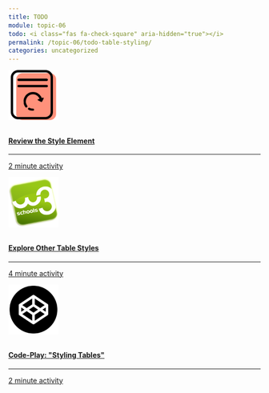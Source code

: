 ```yaml
---
title: TODO
module: topic-06
todo: <i class="fas fa-check-square" aria-hidden="true"></i>
permalink: /topic-06/todo-table-styling/
categories: uncategorized
---
```


<div class="row text-center">
  <div class="col-lg-4">
      <div class="bs-component">
        <div class="list-group">
            <a href="{{ site.url }}/topic-05/head-style/" target="_blank" class="list-group-item">
              <img src="../img/hw-icon-review-page.svg" style="max-height: 100px; margin: auto; margin-bottom: 10px;" />
              <h4 class="list-group-item-heading">Review the Style Element</h4>
              <hr>
              <p class="list-group-item-text"><i class="fa fa-clock-o" aria-hidden="true"></i> 2 minute activity</p>
            </a>
          </div>
      </div>
  </div>
  <div class="col-lg-4">
      <div class="bs-component">
        <div class="list-group">
            <a href="https://www.w3schools.com/html/html_tables.asp" target="_blank" class="list-group-item">
              <img src="../img/hw-icon-w3schools.png" style="max-height: 100px; margin: auto; margin-bottom: 10px;" />
                <h4 class="list-group-item-heading">Explore Other Table Styles</h4>
                <hr>
                <p class="list-group-item-text"><i class="fa fa-clock-o" aria-hidden="true"></i> 4 minute activity</p>
            </a>
        </div>
      </div>
  </div>
  <div class="col-lg-4">
      <div class="bs-component">
        <div class="list-group">
            <a href="https://codepen.io/retrog4m3r/pen/wvGOXYz" target="_blank" class="list-group-item">
              <img src="../img/hw-icon-codepen.png" style="max-height: 100px; margin: auto; margin-bottom: 10px;" />
                <h4 class="list-group-item-heading">Code-Play: "Styling Tables"</h4>
                <hr>
                <p class="list-group-item-text"><i class="fa fa-clock-o" aria-hidden="true"></i> 2 minute activity</p>
            </a>
          </div>
      </div>
  </div>
</div>

